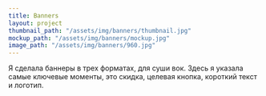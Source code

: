 ```yaml
---
title: Banners
layout: project
thumbnail_path: "/assets/img/banners/thumbnail.jpg"
mockup_path: "/assets/img/banners/mockup.jpg"
image_path: "/assets/img/banners/960.jpg"
---
```


Я сделала баннеры в трех форматах, для суши вок. Здесь я указала самые ключевые моменты, это скидка, целевая кнопка, короткий текст и логотип.

